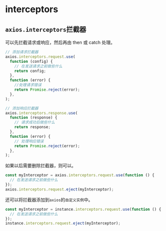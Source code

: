 # interceptors

## `axios.interceptors`拦截器

可以先拦截请求或响应，然后再由 then 或 catch 处理。

```typescript
// 添加请求拦截器
axios.interceptors.request.use(
  function (config) {
    // 在发送请求之前做些什么
    return config;
  },
  function (error) {
    //处理请求错误
    return Promise.reject(error);
  },
);

// 添加响应拦截器
axios.interceptors.response.use(
  function (response) {
    // 请求成功后做些什么
    return response;
  },
  function (error) {
    // 处理响应错误
    return Promise.reject(error);
  },
);
```

如果以后需要删除拦截器，则可以。

```typescript
const myInterceptor = axios.interceptors.request.use(function () {
  // 在发送请求之前做些什么
});
axios.interceptors.request.eject(myInterceptor);
```

还可以将拦截器添加到`axios`的`自定义实例`中。

```typescript
const myInterceptor = instance.interceptors.request.use(function () {
  // 在发送请求之前做些什么
});
instance.interceptors.request.eject(myInterceptor);
```
